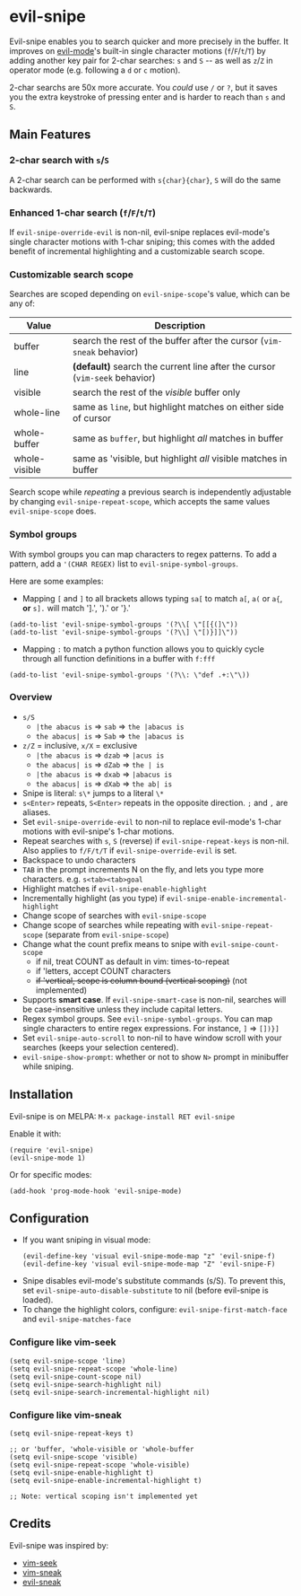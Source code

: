 # evil-snipe

Evil-snipe enables you to search quicker and more precisely in the buffer. It
improves on [evil-mode](https://gitorious.org/evil/pages/Home)'s built-in single
character motions (`f`/`F`/`t`/`T`) by adding another key pair for 2-char
searches: `s` and `S` -- as well as `z`/`Z` in operator mode (e.g. following a
`d` or `c` motion).

2-char searchs are 50x more accurate. You _could_ use `/` or `?`, but it saves
you the extra keystroke of pressing enter and is harder to reach than `s` and
`S`.

## Main Features

### 2-char search with `s`/`S`

A 2-char search can be performed with `s{char}{char}`, `S` will do the same backwards.

### Enhanced 1-char search (`f`/`F`/`t`/`T`)

If `evil-snipe-override-evil` is non-nil, evil-snipe replaces evil-mode's single
character motions with 1-char sniping; this comes with the added benefit of
incremental highlighting and a customizable search scope.

### Customizable search scope

Searches are scoped depending on `evil-snipe-scope`'s value, which can be any of:

Value            | Description
-----------------|------------------------------------------------------------
buffer           | search the rest of the buffer after the cursor (`vim-sneak` behavior)
line             | **(default)** search the current line after the cursor (`vim-seek` behavior)
visible          | search the rest of the _visible_ buffer only
whole-line       | same as `line`, but highlight matches on either side of cursor
whole-buffer     | same as `buffer`, but highlight *all* matches in buffer
whole-visible    | same as 'visible, but highlight *all* visible matches in buffer

Search scope while _repeating_ a previous search is independently adjustable by
changing `evil-snipe-repeat-scope`, which accepts the same values
`evil-snipe-scope` does.

### Symbol groups

With symbol groups you can map characters to regex patterns. To add a pattern,
add a `'(CHAR REGEX)` list to `evil-snipe-symbol-groups`.

Here are some examples:

* Mapping `[` and `]` to all brackets allows typing `sa[` to match `a[`, `a(` or
`a{`, **or** `s].` will match '].', ').' or '}.'
```elisp
(add-to-list 'evil-snipe-symbol-groups '(?\\[ \"[[{(]\"))
(add-to-list 'evil-snipe-symbol-groups '(?\\] \"[)}]]\"))
```

* Mapping `:` to match a python function allows you to quickly cycle through all
function definitions in a buffer with `f:fff`
```elisp
(add-to-list 'evil-snipe-symbol-groups '(?\\: \"def .+:\"\))
```

### Overview

  * `s/S`
    * `|the abacus is` => `sab`  => `the |abacus is`
    * `the abacus| is` => `Sab`  => `the |abacus is`
  * `z/Z` = inclusive, `x/X` = exclusive
    * `|the abacus is` => `dzab` => `|acus is`
    * `the abacus| is` => `dZab` => `the | is`
    * `|the abacus is` => `dxab` => `|abacus is`
    * `the abacus| is` => `dXab` => `the ab| is`
  * Snipe is literal: `s\*` jumps to a literal `\*`
  * `s<Enter>` repeats, `S<Enter>` repeats in the opposite direction. `;` and
    `,` are aliases.
  * Set `evil-snipe-override-evil` to non-nil to replace evil-mode's 1-char
    motions with evil-snipe's 1-char motions.
  * Repeat searches with `s`, `S` (reverse) if `evil-snipe-repeat-keys` is
    non-nil. Also applies to `f/F/t/T` if `evil-snipe-override-evil` is set.
  * Backspace to undo characters
  * `TAB` in the prompt increments N on the fly, and lets you type more
    characters. e.g. `s<tab><tab>goal`
  * Highlight matches if `evil-snipe-enable-highlight`
  * Incrementally highlight (as you type) if
    `evil-snipe-enable-incremental-highlight`
  * Change scope of searches with `evil-snipe-scope`
  * Change scope of searches while repeating with `evil-snipe-repeat-scope`
    (separate from `evil-snipe-scope`)
  * Change what the count prefix means to snipe with `evil-snipe-count-scope`
    * if nil, treat COUNT as default in vim: times-to-repeat
    * if 'letters, accept COUNT characters
    * ~~if 'vertical, scope is column bound (vertical scoping)~~ (not implemented)
  * Supports **smart case**. If `evil-snipe-smart-case` is non-nil, searches
    will be case-insensitive unless they include capital letters.
  * Regex symbol groups. See `evil-snipe-symbol-groups`. You can map single
    characters to entire regex expressions. For instance, `]` => `[])}]`
  * Set `evil-snipe-auto-scroll` to non-nil to have window scroll with your
    searches (keeps your selection centered).
  * `evil-snipe-show-prompt`: whether or not to show `N>` prompt in minibuffer
    while sniping.

## Installation

Evil-snipe is on MELPA: `M-x package-install RET evil-snipe`

Enable it with:
```elisp
(require 'evil-snipe)
(evil-snipe-mode 1)
```

Or for specific modes:
```elisp
(add-hook 'prog-mode-hook 'evil-snipe-mode)
```

## Configuration

* If you want sniping in visual mode:
  ```elisp
  (evil-define-key 'visual evil-snipe-mode-map "z" 'evil-snipe-f)
  (evil-define-key 'visual evil-snipe-mode-map "Z" 'evil-snipe-F)
  ```
* Snipe disables evil-mode's substitute commands (s/S). To prevent this,
  set `evil-snipe-auto-disable-substitute` to nil (before evil-snipe is loaded).
* To change the highlight colors, configure: `evil-snipe-first-match-face` and
  `evil-snipe-matches-face`

### Configure like vim-seek
  ```elisp
  (setq evil-snipe-scope 'line)
  (setq evil-snipe-repeat-scope 'whole-line)
  (setq evil-snipe-count-scope nil)
  (setq evil-snipe-search-highlight nil)
  (setq evil-snipe-search-incremental-highlight nil)
  ```
### Configure like vim-sneak
  ```elisp
  (setq evil-snipe-repeat-keys t)

  ;; or 'buffer, 'whole-visible or 'whole-buffer
  (setq evil-snipe-scope 'visible)
  (setq evil-snipe-repeat-scope 'whole-visible)
  (setq evil-snipe-enable-highlight t)
  (setq evil-snipe-enable-incremental-highlight t)

  ;; Note: vertical scoping isn't implemented yet
  ```

## Credits

Evil-snipe was inspired by:
* [vim-seek](https://github.com/goldfeld/vim-seek)
* [vim-sneak](https://github.com/justinmk/vim-sneak)
* [evil-sneak](https://github.com/AshleyMoni/evil-sneak)
